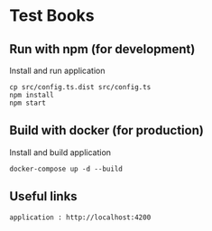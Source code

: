 # Test Books

## Run with npm (for development)

Install and run application
```
cp src/config.ts.dist src/config.ts
npm install
npm start
```

## Build with docker (for production)

Install and build application
```
docker-compose up -d --build
```

## Useful links

```
application : http://localhost:4200
```

